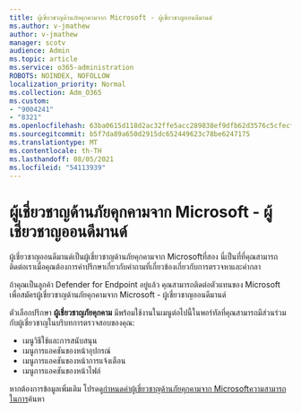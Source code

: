 ```yaml
---
title: ผู้เชี่ยวชาญด้านภัยคุกคามจาก Microsoft - ผู้เชี่ยวชาญออนดีมานด์
ms.author: v-jmathew
author: v-jmathew
manager: scotv
audience: Admin
ms.topic: article
ms.service: o365-administration
ROBOTS: NOINDEX, NOFOLLOW
localization_priority: Normal
ms.collection: Adm_O365
ms.custom:
- "9004241"
- "8321"
ms.openlocfilehash: 63ba0615d118d2ac32ffe5acc289838ef9dfb62d3576c5cfecf361e182060acd
ms.sourcegitcommit: b5f7da89a650d2915dc652449623c78be6247175
ms.translationtype: MT
ms.contentlocale: th-TH
ms.lasthandoff: 08/05/2021
ms.locfileid: "54113939"
---
```

# <a name="microsoft-threat-experts---experts-on-demand"></a>ผู้เชี่ยวชาญด้านภัยคุกคามจาก Microsoft - ผู้เชี่ยวชาญออนดีมานด์

ผู้เชี่ยวชาญออนดีมานด์เป็นผู้เชี่ยวชาญด้านภัยคุกคามจาก Microsoftที่สอง นี่เป็นที่ที่คุณสามารถติดต่อเราเมื่อคุณต้องการคําปรึกษาเกี่ยวกับคําถามที่เกี่ยวข้องเกี่ยวกับการตรวจหาและคํากลา

ถ้าคุณเป็นลูกค้า Defender for Endpoint อยู่แล้ว คุณสามารถติดต่อตัวแทนของ Microsoft เพื่อสมัครผู้เชี่ยวชาญด้านภัยคุกคามจาก Microsoft - ผู้เชี่ยวชาญออนดีมานด์

ตัวเลือกปรึกษา **ผู้เชี่ยวชาญภัยคุกคาม** มีพร้อมใช้งานในเมนูต่อไปนี้ในพอร์ทัลที่คุณสามารถมีส่วนร่วมกับผู้เชี่ยวชาญในบริบทการตรวจสอบของคุณ:

- เมนูวิธีใช้และการสนับสนุน
- เมนูการแอคชันของหน้าอุปกรณ์
- เมนูการแอคชันของหน้าการแจ้งเตือน
- เมนูการแอคชันของหน้าไฟล์

หากต้องการข้อมูลเพิ่มเติม โปรดดู[กําหนดค่าผู้เชี่ยวชาญด้านภัยคุกคามจาก Microsoftความสามารถในการ](https://docs.microsoft.com/windows/security/threat-protection/microsoft-defender-atp/configure-microsoft-threat-experts)ค้นหา
